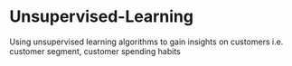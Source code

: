 # Unsupervised-Learning
Using unsupervised learning algorithms to gain insights on customers i.e. customer segment, customer spending habits
